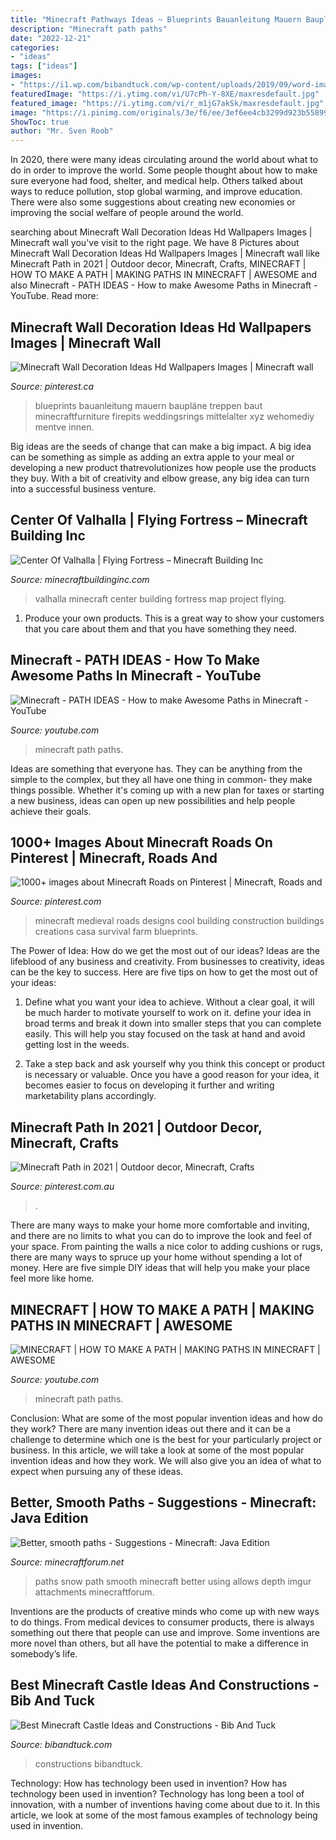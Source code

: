```yaml
---
title: "Minecraft Pathways Ideas ~ Blueprints Bauanleitung Mauern Baupläne Treppen Baut Minecraftfurniture Firepits Weddingsrings Mittelalter Xyz Wehomediy Mentve Innen"
description: "Minecraft path paths"
date: "2022-12-21"
categories:
- "ideas"
tags: ["ideas"]
images:
- "https://i1.wp.com/bibandtuck.com/wp-content/uploads/2019/09/word-image-65.png?resize=602%2C398"
featuredImage: "https://i.ytimg.com/vi/U7cPh-Y-8XE/maxresdefault.jpg"
featured_image: "https://i.ytimg.com/vi/r_m1jG7akSk/maxresdefault.jpg"
image: "https://i.pinimg.com/originals/3e/f6/ee/3ef6ee4cb3299d923b55899b2c1ead22.jpg"
ShowToc: true
author: "Mr. Sven Roob"
---
```



In 2020, there were many ideas circulating around the world about what to do in order to improve the world. Some people thought about how to make sure everyone had food, shelter, and medical help. Others talked about ways to reduce pollution, stop global warming, and improve education. There were also some suggestions about creating new economies or improving the social welfare of people around the world.

	

		
searching about Minecraft Wall Decoration Ideas Hd Wallpapers Images | Minecraft wall you've visit to the right page. We have 8 Pictures about Minecraft Wall Decoration Ideas Hd Wallpapers Images | Minecraft wall like Minecraft Path in 2021 | Outdoor decor, Minecraft, Crafts, MINECRAFT | HOW TO MAKE A PATH | MAKING PATHS IN MINECRAFT | AWESOME and also Minecraft - PATH IDEAS - How to make Awesome Paths in Minecraft - YouTube. Read more:
		
    
## Minecraft Wall Decoration Ideas Hd Wallpapers Images | Minecraft Wall

<img loading=lazy src="https://i.pinimg.com/originals/3e/f6/ee/3ef6ee4cb3299d923b55899b2c1ead22.jpg" onerror="this.onerror=null;this.src='https://tse2.mm.bing.net/th?id=OIP.y_De_tHmQuvxj0uMbeBbRwHaEK&amp;pid=15.1';" alt="Minecraft Wall Decoration Ideas Hd Wallpapers Images | Minecraft wall">

_Source: pinterest.ca_

>blueprints bauanleitung mauern baupläne treppen baut minecraftfurniture firepits weddingsrings mittelalter xyz wehomediy mentve innen. 

	

Big ideas are the seeds of change that can make a big impact. A big idea can be something as simple as adding an extra apple to your meal or developing a new product thatrevolutionizes how people use the products they buy. With a bit of creativity and elbow grease, any big idea can turn into a successful business venture.

    
## Center Of Valhalla | Flying Fortress – Minecraft Building Inc

<img loading=lazy src="http://minecraftbuildinginc.com/wp-content/uploads/2013/11/Minecraft-building-ideas-Center-Of-Valhalla-7.jpg" onerror="this.onerror=null;this.src='https://tse3.mm.bing.net/th?id=OIP.HQ6xNds31pKDHxKaSaVJwQHaEK&amp;pid=15.1';" alt="Center Of Valhalla | Flying Fortress – Minecraft Building Inc">

_Source: minecraftbuildinginc.com_

>valhalla minecraft center building fortress map project flying. 

	

1. Produce your own products. This is a great way to show your customers that you care about them and that you have something they need.

    
## Minecraft - PATH IDEAS - How To Make Awesome Paths In Minecraft - YouTube

<img loading=lazy src="https://i.ytimg.com/vi/x58KZU1ThZ4/maxresdefault.jpg" onerror="this.onerror=null;this.src='https://tse3.mm.bing.net/th?id=OIP.4R9EzXhsQfKcdUbk-DvU7gHaEK&amp;pid=15.1';" alt="Minecraft - PATH IDEAS - How to make Awesome Paths in Minecraft - YouTube">

_Source: youtube.com_

>minecraft path paths. 

	

Ideas are something that everyone has. They can be anything from the simple to the complex, but they all have one thing in common- they make things possible. Whether it's coming up with a new plan for taxes or starting a new business, ideas can open up new possibilities and help people achieve their goals.

    
## 1000+ Images About Minecraft Roads On Pinterest | Minecraft, Roads And

<img loading=lazy src="https://i.ytimg.com/vi/U7cPh-Y-8XE/maxresdefault.jpg" onerror="this.onerror=null;this.src='https://tse3.mm.bing.net/th?id=OIP.Z_bY2UNUPTL-wktCcupz8wHaEK&amp;pid=15.1';" alt="1000+ images about Minecraft Roads on Pinterest | Minecraft, Roads and">

_Source: pinterest.com_

>minecraft medieval roads designs cool building construction buildings creations casa survival farm blueprints. 

	

The Power of Idea: How do we get the most out of our ideas?
Ideas are the lifeblood of any business and creativity. From businesses to creativity, ideas can be the key to success. Here are five tips on how to get the most out of your ideas:
1. Define what you want your idea to achieve. Without a clear goal, it will be much harder to motivate yourself to work on it. define your idea in broad terms and break it down into smaller steps that you can complete easily. This will help you stay focused on the task at hand and avoid getting lost in the weeds.

2. Take a step back and ask yourself why you think this concept or product is necessary or valuable. Once you have a good reason for your idea, it becomes easier to focus on developing it further and writing marketability plans accordingly.

    
## Minecraft Path In 2021 | Outdoor Decor, Minecraft, Crafts

<img loading=lazy src="https://i.pinimg.com/736x/f0/87/f2/f087f2561e0c4a9fbf12580d88c04d44.jpg" onerror="this.onerror=null;this.src='https://tse1.mm.bing.net/th?id=OIP.MumTazV2H_Z7pXlOKhhpbwHaET&amp;pid=15.1';" alt="Minecraft Path in 2021 | Outdoor decor, Minecraft, Crafts">

_Source: pinterest.com.au_

>. 

	

There are many ways to make your home more comfortable and inviting, and there are no limits to what you can do to improve the look and feel of your space. From painting the walls a nice color to adding cushions or rugs, there are many ways to spruce up your home without spending a lot of money. Here are five simple DIY ideas that will help you make your place feel more like home.

    
## MINECRAFT | HOW TO MAKE A PATH | MAKING PATHS IN MINECRAFT | AWESOME

<img loading=lazy src="https://i.ytimg.com/vi/r_m1jG7akSk/maxresdefault.jpg" onerror="this.onerror=null;this.src='https://tse4.mm.bing.net/th?id=OIP.U9SfAfCZToutHscM7-dkNwHaEK&amp;pid=15.1';" alt="MINECRAFT | HOW TO MAKE A PATH | MAKING PATHS IN MINECRAFT | AWESOME">

_Source: youtube.com_

>minecraft path paths. 

	

Conclusion: What are some of the most popular invention ideas and how do they work?
There are many invention ideas out there and it can be a challenge to determine which one is the best for your particularly project or business. In this article, we will take a look at some of the most popular invention ideas and how they work. We will also give you an idea of what to expect when pursuing any of these ideas.

    
## Better, Smooth Paths - Suggestions - Minecraft: Java Edition

<img loading=lazy src="https://media-minecraftforum.cursecdn.com/attachments/197/420/635966843592730997.png" onerror="this.onerror=null;this.src='https://tse3.mm.bing.net/th?id=OIP.rsqaP1QnMnKFGrQtyusW9gHaEi&amp;pid=15.1';" alt="Better, smooth paths - Suggestions - Minecraft: Java Edition">

_Source: minecraftforum.net_

>paths snow path smooth minecraft better using allows depth imgur attachments minecraftforum. 

	

Inventions are the products of creative minds who come up with new ways to do things. From medical devices to consumer products, there is always something out there that people can use and improve. Some inventions are more novel than others, but all have the potential to make a difference in somebody’s life.

    
## Best Minecraft Castle Ideas And Constructions - Bib And Tuck

<img loading=lazy src="https://i1.wp.com/bibandtuck.com/wp-content/uploads/2019/09/word-image-65.png?resize=602%2C398" onerror="this.onerror=null;this.src='https://tse2.mm.bing.net/th?id=OIP.6UfkhH5J-uiwvqYMKxWaAQHaE5&amp;pid=15.1';" alt="Best Minecraft Castle Ideas and Constructions - Bib And Tuck">

_Source: bibandtuck.com_

>constructions bibandtuck. 

	

Technology: How has technology been used in invention?
How has technology been used in invention? Technology has long been a tool of innovation, with a number of inventions having come about due to it. In this article, we look at some of the most famous examples of technology being used in invention.

